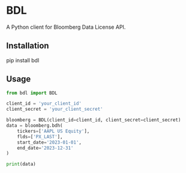 # BDL

A Python client for Bloomberg Data License API.

## Installation

pip install bdl

## Usage

```python
from bdl import BDL

client_id = 'your_client_id'
client_secret = 'your_client_secret'

bloomberg = BDL(client_id=client_id, client_secret=client_secret)
data = bloomberg.bdh(
    tickers=['AAPL US Equity'],
    flds=['PX_LAST'],
    start_date='2023-01-01',
    end_date='2023-12-31'
)

print(data)